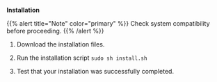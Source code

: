 **Installation**

{{% alert title="Note" color="primary" %}} Check system compatibility before
proceeding. {{% /alert %}}

1.  Download the installation files.

1.  Run the installation script `sudo sh install.sh`

1.  Test that your installation was successfully completed.
